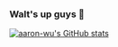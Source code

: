 ### Walt's up guys 👋
[![aaron-wu's GitHub stats](https://github-readme-stats.vercel.app/api?username=no5-aaron-wu)](https://github.com/anuraghazra/github-readme-stats)

<!---
no5-aaron-wu/no5-aaron-wu is a ✨ special ✨ repository because its `README.md` (this file) appears on your GitHub profile.
You can click the Preview link to take a look at your changes.
--->
